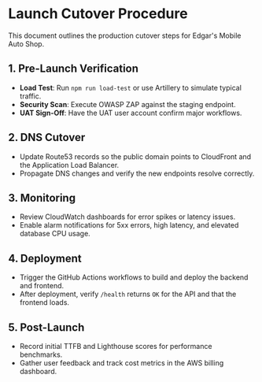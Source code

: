 # Launch Cutover Procedure

This document outlines the production cutover steps for Edgar's Mobile Auto Shop.

## 1. Pre-Launch Verification
- **Load Test**: Run `npm run load-test` or use Artillery to simulate typical traffic.
- **Security Scan**: Execute OWASP ZAP against the staging endpoint.
- **UAT Sign-Off**: Have the UAT user account confirm major workflows.

## 2. DNS Cutover
- Update Route53 records so the public domain points to CloudFront and the Application Load Balancer.
- Propagate DNS changes and verify the new endpoints resolve correctly.

## 3. Monitoring
- Review CloudWatch dashboards for error spikes or latency issues.
- Enable alarm notifications for 5xx errors, high latency, and elevated database CPU usage.

## 4. Deployment
- Trigger the GitHub Actions workflows to build and deploy the backend and frontend.
- After deployment, verify `/health` returns `OK` for the API and that the frontend loads.

## 5. Post-Launch
- Record initial TTFB and Lighthouse scores for performance benchmarks.
- Gather user feedback and track cost metrics in the AWS billing dashboard.
